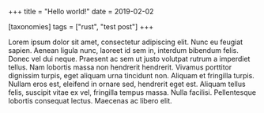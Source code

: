 +++
title = "Hello world!"
date = 2019-02-02

[taxonomies]
tags = ["rust", "test post"]
+++

Lorem ipsum dolor sit amet, consectetur adipiscing elit. Nunc eu feugiat sapien. Aenean ligula nunc, laoreet id sem in, interdum bibendum felis. Donec vel dui neque. Praesent ac sem ut justo volutpat rutrum a imperdiet tellus. Nam lobortis massa non hendrerit hendrerit. Vivamus porttitor dignissim turpis, eget aliquam urna tincidunt non. Aliquam et fringilla turpis. Nullam eros est, eleifend in ornare sed, hendrerit eget est. Aliquam tellus felis, suscipit vitae ex vel, fringilla tempus massa. Nulla facilisi. Pellentesque lobortis consequat lectus. Maecenas ac libero elit.

